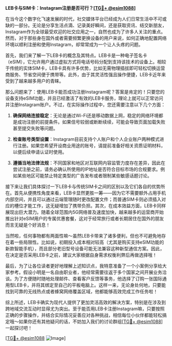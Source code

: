 **LEB卡与SIM卡：Instagram注册是否可行？[[TG💪+ @esim1088](https://t.me/s/esim1088)]**

在当今这个数字化飞速发展的时代，社交媒体平台已经成为人们日常生活中不可或缺的一部分。无论是分享生活点滴、记录美好瞬间，还是获取资讯、结交新朋友，Instagram作为全球最受欢迎的社交应用之一，自然也成为了许多人关注的重点。然而，对于那些身在国外或者需要频繁更换设备的用户来说，如何正确地配置网络环境以顺利注册和使用Instagram，却常常成为一个让人头疼的问题。

首先，我们来了解一下LEB卡的概念及其特点。LEB卡是一种电子签名卡（eSIM），它允许用户通过虚拟方式将电话号码分配到支持该技术的设备上。相较于传统的实体SIM卡，LEB卡具有许多优势，比如无需物理插拔即可轻松切换运营商服务、节省空间便于携带等。此外，由于其灵活性强且操作便捷，LEB卡近年来受到了越来越多用户的青睐。

那么问题来了：使用LEB卡能否成功注册Instagram呢？答案是肯定的！只要您的设备支持eSIM功能，并且已经激活了有效的LEB卡服务，理论上就可以正常访问并注册Instagram账户。不过，在实际操作过程中，您还需要注意以下几个方面：

1. **确保网络连接稳定**：无论是通过Wi-Fi还是移动数据上网，稳定的网络环境都是成功注册的前提条件。如果信号较弱或断断续续，可能会导致页面加载失败甚至提交失败等问题。
   
2. **检查账号类型设置**：Instagram目前支持个人账户和个人企业账户两种模式进行注册。如果您希望开设商业用途的账号，请提前准备好相关资质证明材料，以便后续申请认证时使用。
   
3. **遵循当地法律法规**：不同国家和地区对互联网内容监管力度存在差异，因此在尝试注册之前，请务必确认所使用的IP地址是否符合目标市场的合规要求。例如某些地区可能禁止特定类型的广告发布或者限制某些敏感话题讨论。

接下来让我们具体探讨一下LEB卡与传统SIM卡之间的区别以及它们各自的优势所在。首先从便携性角度来看，LEB卡显然更胜一筹——因为它不需要额外占用手机内部空间，并且可以通过云端管理随时更改配置文件；而普通SIM卡则必须插入对应的槽位才能工作，这无疑增加了携带负担。其次，在成本效益方面，LEB卡同样展现出巨大潜力。随着全球范围内5G网络普及速度加快，越来越多的运营商开始推出针对eSIM用户的专属优惠套餐，这对于经常旅行或者长期居住在国外的朋友而言无疑是个好消息！

当然啦，任何事物都有两面性嘛～虽然LEB卡带来了诸多便利，但也不可避免地存在着一些局限性。比如说，初期投入成本相对较高（尤其是购买支持eSIM功能的新款智能手机），而且部分老旧型号设备可能无法兼容这种新型通信方案。因此，在决定是否采用LEB卡之前，建议大家根据自身需求权衡利弊后再做选择哦！

最后，为了让各位读者更好地理解上述知识点，我特意准备了一个小案例分享给大家参考。假设小明是一名自由职业者，他经常需要往返于多个国家之间开展业务洽谈。为了方便随时随地处理邮件、查看客户反馈等事务，他选择了订购一张国际通用型LEB卡，并将其绑定至自己的平板电脑上。这样一来，无论身处何地，只要能找到可靠的无线热点或者蜂窝网络覆盖区域，他都能够高效完成工作任务啦！

综上所述，LEB卡确实为现代人提供了更加灵活高效的解决方案，特别是在涉及到跨地域交流互动时显得尤为突出。至于能否用LEB卡注册Instagram嘛，只要按照正确的步骤操作，并结合实际情况妥善应对各种挑战，相信每位小伙伴都能轻松搞定哦～如果你还有其他疑问的话，不妨加入我们的讨论群组[[TG💪+ @esim1088](https://t.me/s/esim1088)]一起探讨吧！

[[TG💪+ @esim1088](https://t.me/s/esim1088) ![Image](https://i.postimg.cc/4NQfJmqS/Snipaste-2025-05-13-00-14-12.png)]